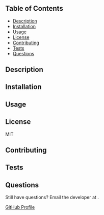 # 

## Table of Contents
- [Description](#description)
- [Installation](#installation)
- [Usage](#usage)
- [License](#license)
- [Contributing](#contributing)
- [Tests](#tests)
- [Questions](#questions)

## Description


## Installation


## Usage


## License
MIT

## Contributing


## Tests


## Questions
Still have questions? Email the developer at .

[GitHub Profile](https://github.com/)
